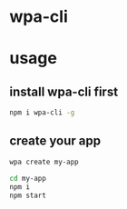 # wpa-cli

# usage

## install wpa-cli first

```bash
npm i wpa-cli -g

```

## create your app

```bash
wpa create my-app

cd my-app
npm i
npm start
```


